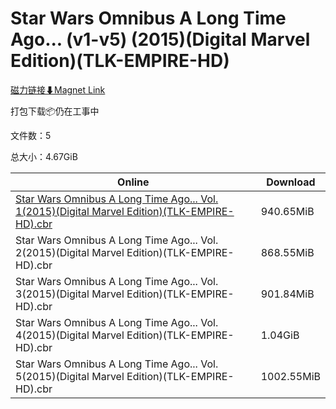 # Star Wars Omnibus A Long Time Ago... (v1-v5) (2015)(Digital Marvel Edition)(TLK-EMPIRE-HD)

[磁力链接⬇Magnet Link](magnet:?xt=urn:btih:7d2804ceb948f3edf584dc16d4f98ed9142cec34&dn=Star%20Wars%20Omnibus%20A%20Long%20Time%20Ago...%20%28v1-v5%29%20%282015%29%28Digital%20Marvel%20Edition%29%28TLK-EMPIRE-HD%29)

打包下载📦仍在工事中

文件数：5

总大小：4.67GiB

Online | Download
--- | ---
[Star Wars Omnibus A Long Time Ago... Vol. 1(2015)(Digital Marvel Edition)(TLK-EMPIRE-HD).cbr](https://github.com/alicewish/markdown/blob/master/comic/Star-Wars-Omnibus-A-Long-Time-Ago-Vol-1-2015-Digital-Marvel-Edition-TLK-EMPIRE-HD-cbr.md) | 940.65MiB
Star Wars Omnibus A Long Time Ago... Vol. 2(2015)(Digital Marvel Edition)(TLK-EMPIRE-HD).cbr | 868.55MiB
Star Wars Omnibus A Long Time Ago... Vol. 3(2015)(Digital Marvel Edition)(TLK-EMPIRE-HD).cbr | 901.84MiB
Star Wars Omnibus A Long Time Ago... Vol. 4(2015)(Digital Marvel Edition)(TLK-EMPIRE-HD).cbr | 1.04GiB
Star Wars Omnibus A Long Time Ago... Vol. 5(2015)(Digital Marvel Edition)(TLK-EMPIRE-HD).cbr | 1002.55MiB